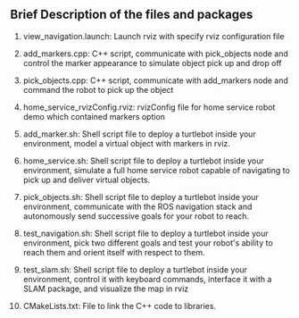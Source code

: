 ## Brief Description of the files and packages


1. view_navigation.launch: Launch rviz with specify rviz configuration file

2. add_markers.cpp: C++ script, communicate with pick_objects node and control the marker appearance to simulate object pick up and drop off

3. pick_objects.cpp: C++ script, communicate with add_markers node and command the robot to pick up the object

4. home_service_rvizConfig.rviz: rvizConfig file for home service robot demo which contained markers option

5. add_marker.sh: Shell script file to deploy a turtlebot inside your environment, model a virtual object with markers in rviz.

6. home_service.sh: Shell script file to deploy a turtlebot inside your environment, simulate a full home service robot capable of navigating to pick up and deliver virtual objects.

7. pick_objects.sh: Shell script file to deploy a turtlebot inside your environment, communicate with the ROS navigation stack and autonomously send successive goals for your robot to reach.

8. test_navigation.sh: Shell script file to deploy a turtlebot inside your environment, pick two different goals and test your robot's ability to reach them and orient itself with respect to them.

9. test_slam.sh: Shell script file to deploy a turtlebot inside your environment, control it with keyboard commands, interface it with a SLAM package, and visualize the map in rviz

10. CMakeLists.txt: File to link the C++ code to libraries.
